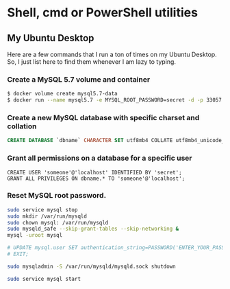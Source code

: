 # Shell, cmd or PowerShell utilities

## My Ubuntu Desktop

Here are a few commands that I run a ton of times on my Ubuntu Desktop. So, I just list here to find them whenever I am lazy to typing.

### Create a MySQL 5.7 volume and container
```bash
$ docker volume create mysql5.7-data
$ docker run --name mysql5.7 -e MYSQL_ROOT_PASSWORD=secret -d -p 33057:3306 -v mysql5.7-data:/var/lib/mysql mysql:5.7
```

### Create a new MySQL database with specific charset and collation
```sql
CREATE DATABASE `dbname` CHARACTER SET utf8mb4 COLLATE utf8mb4_unicode_ci;
```

### Grant all permissions on a database for a specific user

```
CREATE USER 'someone'@'localhost' IDENTIFIED BY 'secret';
GRANT ALL PRIVILEGES ON dbname.* TO 'someone'@'localhost';
```

### Reset MySQL root password.

```bash
sudo service mysql stop
sudo mkdir /var/run/mysqld
sudo chown mysql: /var/run/mysqld
sudo mysqld_safe --skip-grant-tables --skip-networking &
mysql -uroot mysql

# UPDATE mysql.user SET authentication_string=PASSWORD('ENTER_YOUR_PASSWORD_HERE'), plugin='mysql_native_password' WHERE User='root';
# EXIT;

sudo mysqladmin -S /var/run/mysqld/mysqld.sock shutdown

sudo service mysql start
```
